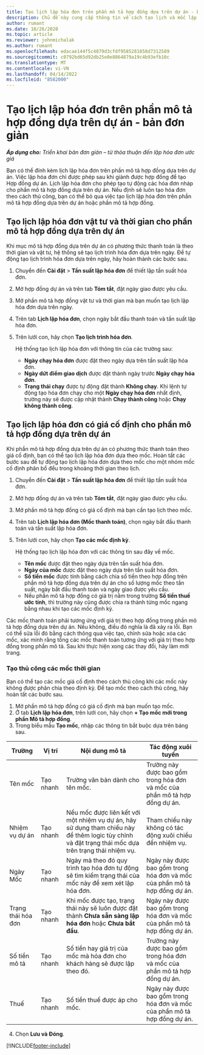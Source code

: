 ```yaml
---
title: Tạo lịch lập hóa đơn trên phần mô tả hợp đồng dựa trên dự án - bản đơn giản
description: Chủ đề này cung cấp thông tin về cách tạo lịch và mốc lập hóa đơn.
author: rumant
ms.date: 10/26/2020
ms.topic: article
ms.reviewer: johnmichalak
ms.author: rumant
ms.openlocfilehash: edacae144f5c4879d3cfdf9585281858d7312589
ms.sourcegitcommit: c0792bd65d92db25e0e8864879a19c4b93efb10c
ms.translationtype: MT
ms.contentlocale: vi-VN
ms.lasthandoff: 04/14/2022
ms.locfileid: "8582000"
---
```

# <a name="create-invoice-schedules-on-a-project-based-contract-line---lite"></a>Tạo lịch lập hóa đơn trên phần mô tả hợp đồng dựa trên dự án - bản đơn giản

_**Áp dụng cho:** Triển khai bản đơn giản – từ thỏa thuận đến lập hóa đơn ước giá_

Bạn có thể đính kèm lịch lập hóa đơn trên phần mô tả hợp đồng dựa trên dự án. Việc lập hóa đơn chỉ được phép sau khi giành được hợp đồng để tạo Hợp đồng dự án. Lịch lập hóa đơn cho phép tạo tự động các hóa đơn nháp cho phần mô tả hợp đồng dựa trên dự án. Nếu định sẽ luôn tạo hóa đơn theo cách thủ công, bạn có thể bỏ qua việc tạo lịch lập hóa đơn trên phần mô tả hợp đồng dựa trên dự án hoặc phần mô tả hợp đồng.

## <a name="create-a-time-and-material-invoice-schedule-for-a-project-based-contract-line"></a>Tạo lịch lập hóa đơn vật tư và thời gian cho phần mô tả hợp đồng dựa trên dự án

Khi mục mô tả hợp đồng dựa trên dự án có phương thức thanh toán là theo thời gian và vật tư, hệ thống sẽ tạo lịch trình hóa đơn dựa trên ngày. Để tự động tạo lịch trình hóa đơn dựa trên ngày, hãy hoàn thành các bước sau.

1. Chuyển đến **Cài đặt** > **Tần suất lập hóa đơn** để thiết lập tần suất hóa đơn.
2. Mở hợp đồng dự án và trên tab **Tóm tắt**, đặt ngày giao được yêu cầu.
3. Mở phần mô tả hợp đồng vật tư và thời gian mà bạn muốn tạo lịch lập hóa đơn dựa trên ngày. 
4. Trên tab **Lịch lập hóa đơn**, chọn ngày bắt đầu thanh toán và tần suất lập hóa đơn. 
5. Trên lưới con, hãy chọn **Tạo lịch trình hóa đơn**.

    Hệ thống tạo lịch lập hóa đơn với thông tin của các trường sau:

    - **Ngày chạy hóa đơn** được đặt theo ngày dựa trên tần suất lập hóa đơn.
    - **Ngày dứt điểm giao dịch** được đặt thành ngày trước **Ngày chạy hóa đơn**.
    - **Trạng thái chạy** được tự động đặt thành **Không chạy**. Khi lệnh tự động tạo hóa đơn chạy cho một **Ngày chạy hóa đơn** nhất định, trường này sẽ được cập nhật thành **Chạy thành công** hoặc **Chạy không thành công**.

## <a name="create-a-fixed-price-invoice-schedule-for-a-project-based-contract-line"></a>Tạo lịch lập hóa đơn có giá cố định cho phần mô tả hợp đồng dựa trên dự án

Khi phần mô tả hợp đồng dựa trên dự án có phương thức thanh toán theo giá cố định, bạn có thể tạo lịch lập hóa đơn dựa theo mốc. Hoàn tất các bước sau để tự động tạo lịch lập hóa đơn dựa theo mốc cho một nhóm mốc cố định phân bổ đều trong khoảng thời gian theo lịch.

1. Chuyển đến **Cài đặt** > **Tần suất lập hóa đơn** để thiết lập tần suất hóa đơn.
2. Mở hợp đồng dự án và trên tab **Tóm tắt**, đặt ngày giao được yêu cầu.
3. Mở phần mô tả hợp đồng có giá cố định mà bạn cần tạo lịch theo mốc. 
4. Trên tab **Lịch lập hóa đơn (Mốc thanh toán)**, chọn ngày bắt đầu thanh toán và tần suất lập hóa đơn. 
5. Trên lưới con, hãy chọn **Tạo các mốc định kỳ**.

    Hệ thống tạo lịch lập hóa đơn với các thông tin sau đây về mốc.

    - **Tên mốc** được đặt theo ngày dựa trên tần suất hóa đơn.
    - **Ngày của mốc** được đặt theo ngày dựa trên tần suất hóa đơn.
    - **Số tiền mốc** được tính bằng cách chia số tiền theo hợp đồng trên phần mô tả hợp đồng dựa trên dự án cho số lượng mốc theo tần suất, ngày bắt đầu thanh toán và ngày giao được yêu cầu.
    - Nếu phần mô tả hợp đồng có giá trị nằm trong trường **Số tiền thuế ước tính**, thì trường này cũng được chia ra thành từng mốc ngang bằng nhau khi tạo các mốc định kỳ.

Các mốc thanh toán phải tương ứng với giá trị theo hợp đồng trong phần mô tả hợp đồng dựa trên dự án. Nếu không, điều đó nghĩa là đã xảy ra lỗi. Bạn có thể sửa lỗi đó bằng cách thông qua việc tạo, chỉnh sửa hoặc xóa các mốc, xác minh rằng tổng các mốc thanh toán tương ứng với giá trị theo hợp đồng trong phần mô tả. Sau khi thực hiện xong các thay đổi, hãy làm mới trang.

### <a name="manually-create-milestones"></a>Tạo thủ công các mốc thời gian

Bạn có thể tạo các mốc giá cố định theo cách thủ công khi các mốc này không được phân chia theo định kỳ. Để tạo mốc theo cách thủ công, hãy hoàn tất các bước sau.

1. Mở phần mô tả hợp đồng có giá cố định mà bạn muốn tạo mốc. 
2. Ở tab **Lịch lập hóa đơn**, trên lưới con, hãy chọn **+ Tạo mốc mới trong phần Mô tả hợp đồng**.
3. Trong biểu mẫu **Tạo mốc**, nhập các thông tin bắt buộc dựa trên bảng sau. 

| Trường | Vị trí | Nội dung mô tả | Tác động xuôi tuyến |
| --- | --- | --- | --- |
| Tên mốc | Tạo nhanh | Trường văn bản dành cho tên mốc. | Trường này được bao gồm trong hóa đơn và mốc của phần mô tả hợp đồng dự án. |
| Nhiệm vụ dự án | Tạo nhanh | Nếu mốc được liên kết với một nhiệm vụ dự án, hãy sử dụng tham chiếu này để thêm logic tùy chỉnh và đặt trạng thái mốc dựa trên trạng thái nhiệm vụ. | Tham chiếu này không có tác động xuôi chiều đến nhiệm vụ. |
| Ngày Mốc | Tạo nhanh | Ngày mà theo đó quy trình tạo hóa đơn tự động sẽ tìm kiếm trạng thái của mốc này để xem xét lập hóa đơn. | Ngày này được bao gồm trong hóa đơn và mốc của phần mô tả hợp đồng dự án. |
| Trạng thái hóa đơn | Tạo nhanh | Khi mốc được tạo, trạng thái này sẽ luôn được đặt thành **Chưa sẵn sàng lập hóa đơn** hoặc **Chưa bắt đầu**. | Ngày này được bao gồm trong hóa đơn và mốc của phần mô tả hợp đồng dự án. |
| Số tiền mô tả | Tạo nhanh | Số tiền hay giá trị của mốc mà hóa đơn cho khách hàng sẽ được lập theo đó. | Trường này được bao gồm trong hóa đơn và mốc của phần mô tả hợp đồng dự án. |
| Thuế | Tạo nhanh | Số tiền thuế được áp cho mốc. | Ngày này được bao gồm trong hóa đơn và mốc của phần mô tả hợp đồng dự án. |

4. Chọn **Lưu và Đóng**.


[!INCLUDE[footer-include](../../includes/footer-banner.md)]